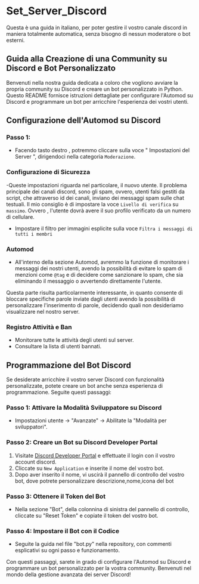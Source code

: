 # Set_Server_Discord
Questa è una guida in italiano, per poter gestire il vostro canale discord in maniera totalmente automatica, senza bisogno di nessun moderatore o bot esterni.

## Guida alla Creazione di una Community su Discord e Bot Personalizzato

Benvenuti nella nostra guida dedicata a coloro che vogliono avviare la propria community su Discord e creare un bot personalizzato in Python. Questo README fornisce istruzioni dettagliate per configurare l'Automod su Discord e programmare un bot per arricchire l'esperienza dei vostri utenti.

## Configurazione dell'Automod su Discord

### Passo 1: 
- Facendo tasto destro , potremmo cliccare sulla voce " Impostazioni del Server ", dirigendoci nella categoria `Moderazione`.

### Configurazione di Sicurezza

-Queste impostazioni riguarda nel particolare, il nuovo utente. Il problema principale dei canali discord, sono gli spam, ovvero, utenti falsi gestiti da script, che attraverso id dei canali, inviano dei messaggi spam sulle chat testuali. Il mio consiglio è di impostare la voce  `Livello di verifica` su `massimo`. Ovvero , l'utente dovrà avere il suo profilo verificato da un numero di cellulare.

- Impostare il filtro per immagini esplicite sulla voce `Filtra i messaggi di tutti i membri`

### Automod

- All'interno della sezione Automod, avremmo la funzione di monitorare i messaggi dei nostri utenti, avendo la possibilità di evitare lo spam di menzioni come `@tag` e di decidere come sanzionare lo spam, che sia eliminando il messaggio o avvertendo direttamente l'utente.

Questa parte risulta particolarmente interessante, in quanto consente di bloccare specifiche parole inviate dagli utenti avendo la possibilità di personalizzare l'inserimento di parole, decidendo quali non desideriamo visualizzare nel nostro server.

### Registro Attività e Ban

- Monitorare tutte le attività degli utenti sul server.
- Consultare la lista di utenti bannati.

## Programmazione del Bot Discord

Se desiderate arricchire il vostro server Discord con funzionalità personalizzate, potete creare un bot anche senza esperienza di programmazione. Seguite questi passaggi:

### Passo 1: Attivare la Modalità Sviluppatore su Discord

- Impostazioni utente -> "Avanzate" -> Abilitate la "Modalità per sviluppatori".

### Passo 2: Creare un Bot su Discord Developer Portal

1. Visitate [Discord Developer Portal](https://discord.com/developers/applications) e effettuate il login con il vostro account discord.
2. Cliccate su `New Application` e inserite il nome del vostro bot.
3. Dopo aver inserito il nome, vi uscirà il pannello di controllo del vostro bot, dove potrete personalizzare descrizione,nome,icona del bot

### Passo 3: Ottenere il Token del Bot

- Nella sezione "Bot", della colonnina di sinistra del pannello di controllo, cliccate su "Reset Token" e copiate il token del vostro bot.

### Passo 4: Impostare il Bot con il Codice

- Seguite la guida nel file "bot.py" nella repository, con commenti esplicativi su ogni passo e funzionamento.

Con questi passaggi, sarete in grado di configurare l'Automod su Discord e programmare un bot personalizzato per la vostra community. Benvenuti nel mondo della gestione avanzata dei server Discord!
